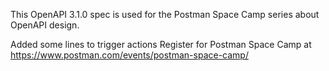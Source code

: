 This OpenAPI 3.1.0 spec is used for the Postman Space Camp series about OpenAPI design.

Added some lines to trigger actions
Register for Postman Space Camp at https://www.postman.com/events/postman-space-camp/